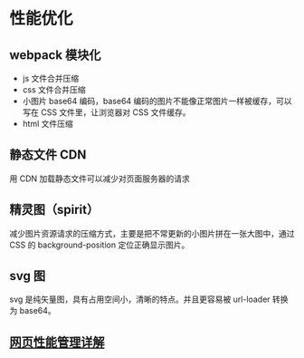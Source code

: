 # 性能优化

## webpack 模块化

- js 文件合并压缩
- css 文件合并压缩
- 小图片 base64 编码，base64 编码的图片不能像正常图片一样被缓存，可以写在 CSS 文件里，让浏览器对 CSS 文件缓存。
- html 文件压缩

## 静态文件 CDN

用 CDN 加载静态文件可以减少对页面服务器的请求

## 精灵图（spirit）

减少图片资源请求的压缩方式，主要是把不常更新的小图片拼在一张大图中，通过 CSS 的 background-position 定位正确显示图片。

## svg 图

svg 是纯矢量图，具有占用空间小，清晰的特点。并且更容易被 url-loader 转换为 base64。

## [网页性能管理详解](http://www.ruanyifeng.com/blog/2015/09/web-page-performance-in-depth.html) 
 